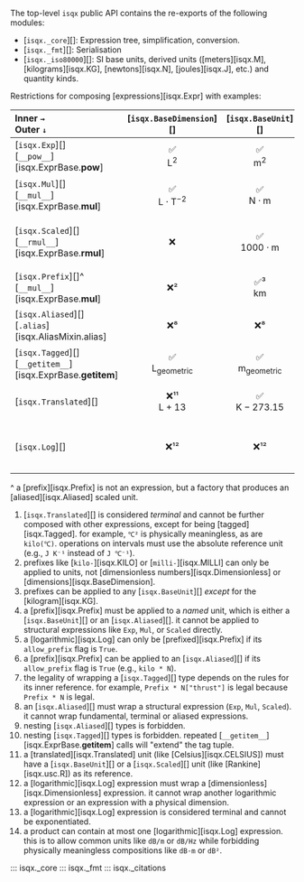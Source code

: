 The top-level `isqx` public API contains the re-exports of the following modules:

- [`isqx._core`][]: Expression tree, simplification, conversion.
- [`isqx._fmt`][]: Serialisation
- [`isqx._iso80000`][]: SI base units, derived units ([meters][isqx.M], [kilograms][isqx.KG], [newtons][isqx.N], [joules][isqx.J], etc.) and quantity kinds.

Restrictions for composing [expressions][isqx.Expr] with examples:

| Inner `→`<br/> Outer `↓`                                       |      [`isqx.BaseDimension`][]       |        [`isqx.BaseUnit`][]         |       [`isqx.Dimensionless`][]        |             [`isqx.Exp`][]             |                            [`isqx.Mul`][]                             |            [`isqx.Scaled`][]             |       [`isqx.Aliased`][]        |                             [`isqx.Tagged`][]                              |            [`isqx.Translated`][]            |             [`isqx.Log`][]              |
| :------------------------------------------------------------- | :--------------------------------: | :-------------------------------: | :----------------------------------: | :-----------------------------------: | :------------------------------------------------------------------: | :-------------------------------------: | :----------------------------: | :-----------------------------------------------------------------------: | :----------------------------------------: | :------------------------------------: |
| [`isqx.Exp`][]<br/>[`__pow__`][isqx.ExprBase.__pow__]            |         ✅<br/>$\text{L}^2$         |        ✅<br/>$\text{m}^2$         |       ✅<br/>$\text{Re}^{1/5}$        |        ✅<br/>$(\text{m}^2)^2$         |                ✅<br/>$(\text{m}\cdot\text{s}^{-1})^2$                |           ✅<br/>$\text{ft}^2$           |               ✅                |                                     ✅                                     |         ❌¹<br/>$\degree\text{C}^2$         |         ❌¹³<br/>$\text{dBV}^2$         |
| [`isqx.Mul`][]<br/>[`__mul__`][isqx.ExprBase.__mul__]            | ✅<br/>$\text{L}\cdot\text{T}^{-2}$ |   ✅<br/>$\text{N}\cdot\text{m}$   | ✅<br/>$\text{rad}\cdot\text{s}^{-1}$ |  ✅<br/>$\text{m}\cdot\text{s}^{-2}$   | ✅<br/>$(\text{kg}\cdot\text{m}\cdot\text{s}^{-1})\cdot\text{s}^{-1}$ |    ✅<br/>$\text{lbf}\cdot\text{ft}$     | ✅<br/>$\text{N}\cdot\text{m}$  |            ✅<br/>$\text{m}_\text{geometric}\cdot\text{s}^{-2}$            | ❌¹<br/>$\text{J}\cdot\degree\text{C}^{-1}$ | ⚠️¹⁴<br/>$\text{dBV}\cdot\text{s}^{-1}$ |
| [`isqx.Scaled`][]<br/>[`__rmul__`][isqx.ExprBase.__rmul__]       |                 ❌                  |     ✅<br/>$1000\cdot\text{m}$     |                  ❌                   |      ✅<br/>$100\cdot\text{m}^2$       |             ✅<br/>$3.6\cdot(\text{m}\cdot\text{s}^{-1})$             |      ✅<br/>$\frac{1}{12}\text{ft}$      |      ✅<br/>$10^3\text{J}$      | ✅<br/>$\text{ft}_\text{geometric} = 0.3048\cdot\text{m}_\text{geometric}$ |      ❌¹<br/>$1.8\cdot\degree\text{C}$      |        ✅<br/>$10\cdot \text{B}$        |
| [`isqx.Prefix`][]^<br/>[`__mul__`][isqx.ExprBase.__mul__]        |                 ❌²                 |        ✅³<br/>$\text{km}$         |  ❌²<br/>$\text{kilo}\cdot\text{Re}$  |  ❌⁴<br/>$\text{kilo}\cdot\text{m}^2$  |        ❌⁴<br/>$\text{kilo}\cdot(\text{m}\cdot\text{s}^{-1})$         |   ❌⁴<br/>$\text{kilo}\cdot\text{ft}$    |       ✅⁶<br/>$\text{kJ}$       |                    ⚠️⁷<br/>$\text{km}_\text{geometric}$                    |  ❌¹<br/>$\text{kilo}\cdot\degree\text{C}$  |          ✅⁵<br/>$\text{mNp}$           |
| [`isqx.Aliased`][]<br/>[`.alias`][isqx.AliasMixin.alias]         |                 ❌⁸                 |                ❌⁸                 |                  ❌⁸                  |   ✅<br/>$\text{sqft} = \text{ft}^2$   |                ✅<br/>$\text{J}=\text{N}\cdot\text{m}$                | ✅<br/>$\text{ft} = 0.3048\cdot\text{m}$ |               ❌⁹               |                      ✅<br/>$\text{N}_\text{thrust}$                       |                     ❌¹                     |       ✅<br/>$\text{B} = \log...$       |
| [`isqx.Tagged`][]<br/>[`__getitem__`][isqx.ExprBase.__getitem__] | ✅<br/>$\text{L}_\text{geometric}$  | ✅<br/>$\text{m}_\text{geometric}$ |    ✅<br/>$\text{Re}_\text{chord}$    | ✅<br/>$({\text{m}^2})_\text{surface}$ |            ✅<br/>$(\text{N}\cdot\text{m})_\text{torque}$             |   ✅<br/>$\text{ft}_\text{geometric}$    | ✅<br/>$\text{N}_\text{thrust}$ |                                    ⚠️¹⁰                                    |  ✅<br/>$(\degree\text{C})_\text{surface}$  |          ✅<br/>$\text{dB(A)}$          |
| [`isqx.Translated`][]                                           |      ❌¹¹<br/>$\text{L} + 13$       |     ✅<br/>$\text{K} - 273.15$     |       ❌¹¹<br/>$\text{Re} - 13$       |       ❌¹¹<br/>$\text{m}^2 + 13$       |                ❌¹¹<br/>$(\text{N}\cdot\text{m}) + 13$                |    ✅<br/>$\degree\text{R} - 459.67$     |               ⚠️                |                   ✅<br/>$\text{K}_\text{ambient} + 13$                    |       ❌¹<br/>$\degree\text{C} + 13$        |        ❌¹<br/>$\text{dBV} + 10$        |
| [`isqx.Log`][]                                                  |                ❌¹²                 |                ❌¹²                |           ✅<br/>$\text{B}$           |      ❌¹²<br/>$\log(\text{m}^2)$       |    ❌¹²<br/>$\log(\text{W}\cdot\text{m}^{-2}\cdot\text{Hz}^{-1})$     |        ❌¹²<br/>$\log(\text{mW})$        |    ❌¹²<br/>$\log(\text{W})$    |                   ✅<br/>$\log(\text{ratio}_\text{V/V})$                   |       ❌¹<br/>$\log(\degree\text{C})$       |       ❌¹²<br/>$\log(\text{dBV})$       |

    
^ a [prefix][isqx.Prefix] is not an expression, but a factory that produces an [aliased][isqx.Aliased] scaled unit.

1.  [`isqx.Translated`][] is considered *terminal* and cannot be further composed with other expressions, except for being [tagged][isqx.Tagged]. for example, `℃²` is physically meaningless, as are `kilo(℃)`. operations on intervals must use the absolute reference unit (e.g., `J K⁻¹` instead of `J ℃⁻¹`).
2.  prefixes like [`kilo-`][isqx.KILO] or [`milli-`][isqx.MILLI] can only be applied to units, not [dimensionless numbers][isqx.Dimensionless] or [dimensions][isqx.BaseDimension].
3.  prefixes can be applied to any [`isqx.BaseUnit`][] *except* for the [kilogram][isqx.KG].
4.  a [prefix][isqx.Prefix] must be applied to a *named* unit, which is either a [`isqx.BaseUnit`][] or an [`isqx.Aliased`][]. it cannot be applied to structural expressions like `Exp`, `Mul`, or `Scaled` directly.
5.  a [logarithmic][isqx.Log] can only be [prefixed][isqx.Prefix] if its `allow_prefix` flag is `True`.
6.  a [prefix][isqx.Prefix] can be applied to an [`isqx.Aliased`][] if its `allow_prefix` flag is `True` (e.g., `kilo * N`).
7.  the legality of wrapping a [`isqx.Tagged`][] type depends on the rules for its inner reference. for example, `Prefix * N["thrust"]` is legal because `Prefix * N` is legal.
8.  an [`isqx.Aliased`][] must wrap a structural expression (`Exp`, `Mul`, `Scaled`). it cannot wrap fundamental, terminal or aliased expressions.
9.  nesting [`isqx.Aliased`][] types is forbidden.
10. nesting [`isqx.Tagged`][] types is forbidden. repeated [`__getitem__`][isqx.ExprBase.__getitem__] calls will "extend" the tag tuple.
11. a [translated][isqx.Translated] unit (like [Celsius][isqx.CELSIUS]) must have a [`isqx.BaseUnit`][] or a [`isqx.Scaled`][] unit (like [Rankine][isqx.usc.R]) as its reference.
12. a [logarithmic][isqx.Log] expression must wrap a [dimensionless][isqx.Dimensionless] expression. it cannot wrap another logarithmic expression or an expression with a physical dimension.
13. a [logarithmic][isqx.Log] expression is considered terminal and cannot be exponentiated.
14. a product can contain at most one [logarithmic][isqx.Log] expression. this is to allow common units like `dB/m` or `dB/Hz` while forbidding physically meaningless compositions like `dB·m` or `dB²`.

::: isqx._core
::: isqx._fmt
::: isqx._citations